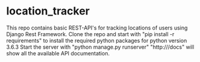 # location_tracker
This repo contains basic REST-API's for tracking locations of users using Django Rest Framework.
Clone the repo and start with "pip install -r requirements" to install the required python packages for python version 3.6.3
Start the server with "python manage.py runserver"
"http://<server-ip>/docs" will show all the available API documentation.